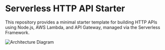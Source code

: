 # Serverless HTTP API Starter

This repository provides a minimal starter template for building HTTP APIs using Node.js, AWS Lambda, and API Gateway, managed via the Serverless Framework.

![Architecture Diagram](https://github.com/user-attachments/assets/504f5d16-a3a1-422e-9220-f3fcdcfd8991)
